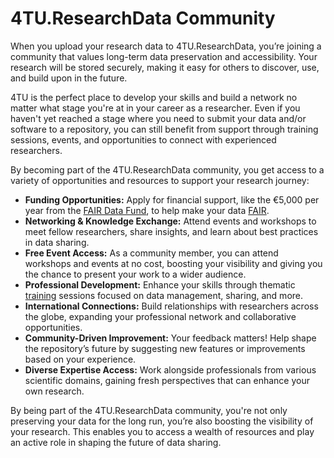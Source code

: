 # 4TU.ResearchData Community

When you upload your research data to 4TU.ResearchData, you’re joining a community that values long-term data preservation and accessibility. Your research will be stored securely, making it easy for others to discover, use, and build upon in the future. 

4TU is the perfect place to develop your skills and build a network no matter what stage you're at in your career as a researcher. Even if you haven't yet reached a stage where you need to submit your data and/or software to a repository, you can still benefit from support through training sessions, events, and opportunities to connect with experienced researchers.

By becoming part of the 4TU.ResearchData community, you get access to a variety of opportunities and resources to support your research journey:
- **Funding Opportunities:** Apply for financial support, like the €5,000 per year from the [FAIR Data Fund](https://community.data.4tu.nl/2024/10/23/fair-data-fund-use-case-defining-a-domain-relevant-community-metadata-standard-for-drone-uav-data-and-a-tool-to-format-it/), to help make your data [FAIR](/introduction/fair_data_and_software).
- **Networking & Knowledge Exchange:** Attend events and workshops to meet fellow researchers, share insights, and learn about best practices in data sharing.
- **Free Event Access:** As a community member, you can attend workshops and events at no cost, boosting your visibility and giving you the chance to present your work to a wider audience.
- **Professional Development:** Enhance your skills through thematic [training](https://community.data.4tu.nl/category/training-events/) sessions focused on data management, sharing, and more.
- **International Connections:** Build relationships with researchers across the globe, expanding your professional network and collaborative opportunities.
- **Community-Driven Improvement:** Your feedback matters! Help shape the repository’s future by suggesting new features or improvements based on your experience.
- **Diverse Expertise Access:** Work alongside professionals from various scientific domains, gaining fresh perspectives that can enhance your own research.

By being part of the 4TU.ResearchData community, you're not only preserving your data for the long run, you’re also boosting the visibility of your research. This enables you to access a wealth of resources and play an active role in shaping the future of data sharing.
